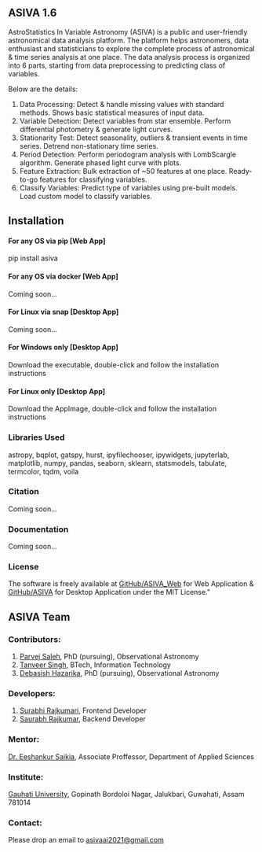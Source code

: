 ## ASIVA 1.6

AstroStatistics In Variable Astronomy (ASIVA) is a public and user-friendly astronomical data analysis platform. The platform helps astronomers, data enthusiast and statisticians to explore the complete process of astronomical & time series analysis at one place. The data analysis process is organized into 6 parts, starting from data preprocessing to predicting class of variables. 

Below are the details:
1. Data Processing: Detect & handle missing values with standard methods. Shows basic statistical measures of input data.
2. Variable Detection: Detect variables from star ensemble. Perform differential photometry & generate light curves.
3. Stationarity Test: Detect seasonality, outliers & transient events in time series. Detrend non-stationary time series.
4. Period Detection: Perform periodogram analysis with LombScargle algorithm. Generate phased light curve with plots.
5. Feature Extraction: Bulk extraction of ~50 features at one place. Ready-to-go features for classifying variables.
6. Classify Variables: Predict type of variables using pre-built models. Load custom model to classify variables.

## Installation

#### For any OS via pip [Web App]
pip install asiva

#### For any OS via docker [Web App]
Coming soon...

#### For Linux via snap [Desktop App]
Coming soon...

#### For Windows only [Desktop App]
Download the executable, double-click and follow the installation instructions

#### For Linux only [Desktop App]
Download the AppImage, double-click and follow the installation instructions


### Libraries Used

astropy, bqplot, gatspy, hurst, ipyfilechooser, ipywidgets, jupyterlab, matplotlib, numpy, pandas, seaborn, sklearn, statsmodels, tabulate, termcolor, tqdm, voila


### Citation
Coming soon...


### Documentation
Coming soon...

### License

The software is freely available at [GitHub/ASIVA_Web](https://github.com/asivaai/asiva_nb) for Web Application & [GitHub/ASIVA](https://github.com/asivaai/asiva_qt) for Desktop Application under the MIT License."

## ASIVA Team

### Contributors:
1. [Parvej Saleh](https://linkedin.com/in/parvejsaleh/), PhD (pursuing), Observational Astronomy
2. [Tanveer Singh](https://linkedin.com/in/tanveer-singh-250b02194/), BTech, Information Technology
3. [Debasish Hazarika](https://linkedin.com/in/hazarikadebasish/), PhD (pursuing), Observational Astronomy

### Developers:
1. [Surabhi Rajkumari](https://www.linkedin.com/in/surabhi-rajkumari-789b681a7), Frontend Developer
2. [Saurabh Rajkumar](https://www.linkedin.com/in/saurabh-rajkumar-5401611b2/), Backend Developer

### Mentor:
[Dr. Eeshankur Saikia](https://linkedin.com/in/eeshankur-saikia-81193284/), Associate Proffessor, Department of Applied Sciences

### Institute:
[Gauhati University](https://www.gauhati.ac.in/), Gopinath Bordoloi Nagar, Jalukbari, Guwahati, Assam 781014

### Contact:
Please drop an email to [asivaai2021@gmail.com](mailto:asivaai2021@gmail.com)
